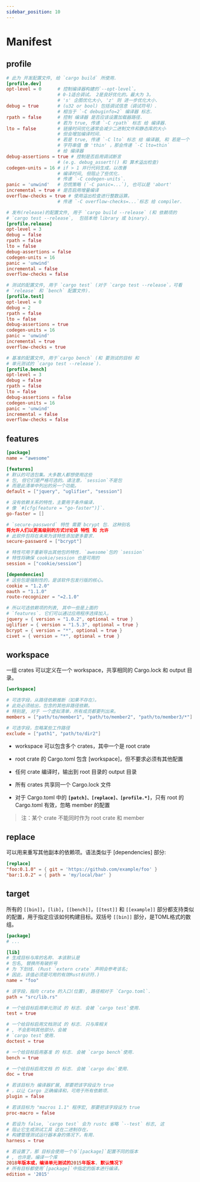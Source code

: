 ```yaml
---
sidebar_position: 10
---
```

    
# Manifest

## profile

```toml
# 此为 开发配置文件, 给 `cargo build` 所使用.
[profile.dev]
opt-level = 0      # 控制编译器构建的`--opt-level`。
                   # 0-1适合调试。 2是良好优化的。最大为 3。
                   # 's' 企图优化大小, 'z' 则 进一步优化大小.
debug = true       # (u32 or bool) 包括调试信息（调试符号）.
                   # 相当于 `-C debuginfo=2` 编译器 标志.
rpath = false      # 控制 编译器 是否应该设置加载器路径.
                   # 若为 true, 传递 `-C rpath` 标志 给 编译器.
lto = false        # 链接时间优化通常会减少二进制文件和静态库的大小
                   # 但会增加编译时间.
                   # 若是 true, 传递 `-C lto` 标志 给 编译器, 和 若是一个
                   # 字符串值 像 'thin' ，那会传递 `-C lto=thin`
                   # 给 编译器
debug-assertions = true # 控制是否启用调试断言
                   # (e.g. debug_assert!() 和 算术溢出检查)
codegen-units = 16 # if > 1 并行代码生成，以改善
                   # 编译时间, 但阻止了些优化.
                   # 传递 `-C codegen-units`.
panic = 'unwind'   # 恐慌策略 (`-C panic=...`), 也可以是 'abort'
incremental = true # 是否启用增量编译
overflow-checks = true # 使用溢出检查进行整数运算。
                   # 传递 `-C overflow-checks=...`标志 给 compiler.

# 发布(release)的配置文件, 用于 `cargo build --release` (和 依赖项的
# `cargo test --release`,  包括本地 library 或 binary).
[profile.release]
opt-level = 3
debug = false
rpath = false
lto = false
debug-assertions = false
codegen-units = 16
panic = 'unwind'
incremental = false
overflow-checks = false

# 测试的配置文件, 用于 `cargo test` (对于 `cargo test --release`，可看
# `release` 和 `bench` 配置文件).
[profile.test]
opt-level = 0
debug = 2
rpath = false
lto = false
debug-assertions = true
codegen-units = 16
panic = 'unwind'
incremental = true
overflow-checks = true

# 基准的配置文件, 用于`cargo bench` (和 要测试的目标 和
# 单元测试的 `cargo test --release`).
[profile.bench]
opt-level = 3
debug = false
rpath = false
lto = false
debug-assertions = false
codegen-units = 16
panic = 'unwind'
incremental = false
overflow-checks = false
```

## features

```toml
[package]
name = "awesome"

[features]
# 默认的可选包集。大多数人都想使用这些
# 包, 但它们是严格可选的。请注意，`session`不是包
# 而是此清单中列出的另一个功能。
default = ["jquery", "uglifier", "session"]

# 没有依赖关系的特性，主要用于条件编译，
# 像 `#[cfg(feature = "go-faster")]`.
go-faster = []

# `secure-password` 特性 需要 bcrypt 包. 这种别名
将允许人们以更高级别的方式讨论该 特性 和 允许
# 此软件包将在未来为该特性添加更多要求.
secure-password = ["bcrypt"]

# 特性可用于重新导出其他包的特性. `awesome`包的 `session`
# 特性将确保 cookie/session 也是可用的
session = ["cookie/session"]

[dependencies]
# 这些包是强制性的，是该软件包发行版的核心。
cookie = "1.2.0"
oauth = "1.1.0"
route-recognizer = "=2.1.0"

# 所以可选依赖项的列表, 其中一些是上面的
# `features`. 它们可以通过应用程序选择加入。
jquery = { version = "1.0.2", optional = true }
uglifier = { version = "1.5.3", optional = true }
bcrypt = { version = "*", optional = true }
civet = { version = "*", optional = true }
```

## workspace

一组 crates 可以定义在一个 workspace，共享相同的 Cargo.lock 和 output 目录。

```toml
[workspace]

# 可选字段，从路径依赖推断（如果不存在）。
# 此处必须给出，包含的其他非路径依赖。
# 特别是, 对于 一个虚拟清单，所有成员都要列出来。
members = ["path/to/member1", "path/to/member2", "path/to/member3/*"]

# 可选字段，忽略某些工作路径
exclude = ["path1", "path/to/dir2"]
```

- workspace 可以包含多个 crates，其中一个是 root crate

- root crate 的 Cargo.toml 包含 [workspace]，但不要求必须有其他配置

- 任何 crate 编译时，输出到 root 目录的 output 目录

- 所有 crates 共享同一个 Cargo.lock 文件

- 对于 Cargo.toml 中的 **`[patch]、[replace]、[profile.*]`**，只有 root 的 Cargo.toml 有效，忽略 member 的配置

> 注：某个 crate 不能同时作为 root crate 和 member

## replace

可以用来重写其他副本的依赖项。语法类似于 [dependencies] 部分:

```toml
[replace]
"foo:0.1.0" = { git = 'https://github.com/example/foo' }
"bar:1.0.2" = { path = 'my/local/bar' }
```

## target

所有的 `[[bin]]`，`[lib]`，`[[bench]]`，`[[test]]` 和 `[[example]]` 部分都支持类似的配置，用于指定应该如何构建目标。双括号 `[[bin]]` 部分，是TOML格式的数组。

```toml
[package]
# ...

[lib]
# 生成目标与库的名称. 本该默认是
# 包名, 替换所有破折号
# 为 下划线. (Rust `extern crate` 声明会参考该名;
# 因此，该值必须是可用的有效Rust标识符.)
name = "foo"

# 该字段，指向 crate 的入口(位置), 路径相对于 `Cargo.toml`.
path = "src/lib.rs"

# 一个给目标启用单元测试 的 标志. 会被 `cargo test`使用.
test = true

# 一个给目标启用文档测试 的 标志. 只与库相关
# , 不会影响其他部分。会被
# `cargo test`使用.
doctest = true

# 一个给目标启用基准 的 标志. 会被 `cargo bench`使用.
bench = true

# 一个给目标启用文档 的 标志. 会被 `cargo doc`使用.
doc = true

# 若该目标为 编译器扩展, 那要把该字段设为 true
# ，以让 Cargo 正确编译和，可用于所有依赖项.
plugin = false

# 若该目标为 "macros 1.1" 程序宏, 那要把该字段设为 true
proc-macro = false

# 若设为 false, `cargo test` 会为 rustc 省略 `--test` 标志, 这
# 阻止它生成测试工具 这在二进制存在，
# 构建管理测试运行器本身的情况下，有用.
harness = true

# 若设置了，那 目标会使用一个与`[package]`配置不同的版本
# , 也许是，编译一个库
2018年版本或，编译单元测试的2015年版本. 默认情况下
# 所有目标都使用`[package]`中指定的版本进行编译。
edition = '2015'
```

      